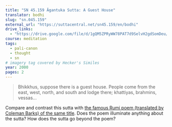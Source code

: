 ```yaml
---
title: "SN 45.159 Āgantuka Sutta: A Guest House"
translator: bodhi
slug: "sn.045.159"
external_url: "https://suttacentral.net/sn45.159/en/bodhi"
drive_links:
  - "https://drive.google.com/file/d/1gQM5ZPRyWW78PAT7d9SelvH2gdSomDeu/view?usp=drivesdk"
course: meditation
tags:
  - pali-canon
  - thought
  - sn
# imagery tag covered by Hecker's Similes
year: 2000
pages: 2
---
```


> Bhikkhus, suppose there is a guest house.
People come from the east, west, north, and south and lodge there;
khattiyas, brahmins, vessas...

Compare and contrast this sutta with [the famous Rumi poem (translated by Coleman Barks) of the same title](https://www.scottishpoetrylibrary.org.uk/poem/guest-house/).
Does the poem illuminate anything about the sutta?
How does the sutta go beyond the poem?
